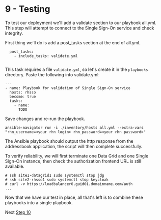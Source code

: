 # 9 - Testing

To test our deployment we'll add a validate section to our playbook all.yml.  This step will attempt to connect to the Single Sign-On service and check integrity. 

First thing we'll do is add a post_tasks section at the end of all.yml.

```
  post_tasks:
    - include_tasks: validate.yml
      
```

This task requires a file `validate.yml`, so let's create it in the `playbooks` directory. Paste the following into validate.yml:

```
---
- name: Playbook for validation of Single Sign-On service
  hosts: rhsso
  become: true
  tasks:
    - name:
      TODO
```
Save changes and re-run the playbook.

`ansible-navigator run -i ./inventory/hosts all.yml --extra-vars "rhn_username=<your rhn login> rhn_password=<your rhn password>"`

The Ansible playbook should output the http response from the addressbook application, the script will then complete successfully.

To verify reliability, we will first terminate one Data Grid and one Single Sign-On instance, then check the authorization frontend URL is still available.

```
# ssh site1-datagrid1 sudo systemctl stop jdg
# ssh site2-rhsso1 sudo systemctl stop keycloak
# curl -v https://loadbalancer0.guid01.domainname.com/auth
...
```

Now that we have our test in place, all that's left is to combine these playbooks into a single playbook.

Next [Step 10](./10-conclusion.md)

